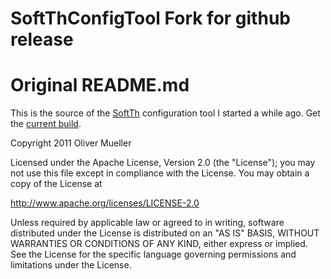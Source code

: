 # SoftThConfigTool Fork for github release

# Original README.md
This is the source of the [SoftTh](http://www.softth.net/?page=home) configuration tool I started a while ago. Get the   [current build](http://www.mechatronics4you.com/wp-content/plugins/download-monitor/download.php?id=13).

Copyright 2011 Oliver Mueller

Licensed under the Apache License, Version 2.0 (the "License");
you may not use this file except in compliance with the License.
You may obtain a copy of the License at

   http://www.apache.org/licenses/LICENSE-2.0

Unless required by applicable law or agreed to in writing, software
distributed under the License is distributed on an "AS IS" BASIS,
WITHOUT WARRANTIES OR CONDITIONS OF ANY KIND, either express or implied.
See the License for the specific language governing permissions and
limitations under the License.

